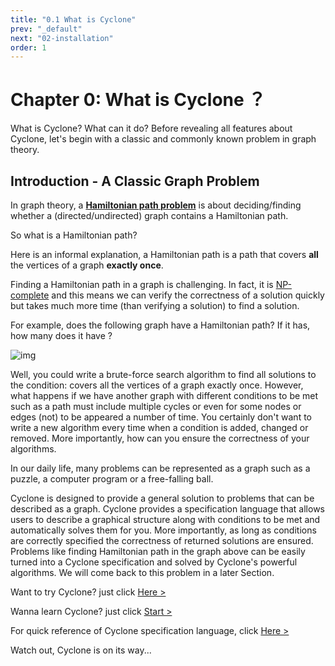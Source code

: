 ```yaml
---
title: "0.1 What is Cyclone"
prev: "_default"
next: "02-installation"
order: 1
---
```


# Chapter 0: What is Cyclone ？

What is Cyclone? What can it do? Before revealing all features about Cyclone, let's begin with a classic and commonly known problem in graph theory.

## Introduction - A Classic Graph Problem

In graph theory, a **[Hamiltonian path problem](https://en.wikipedia.org/wiki/Hamiltonian_path_problem)** is about deciding/finding whether a (directed/undirected) graph contains a Hamiltonian path.

So what is a Hamiltonian path?

Here is an informal explanation, a Hamiltonian path is a path that covers **all** the vertices of a graph **exactly once**.

Finding a Hamiltonian path in a graph is challenging. In fact, it is [NP-complete](https://en.wikipedia.org/wiki/NP-completeness) and this means we can verify the correctness of a solution quickly but takes much more time (than verifying a solution) to find a solution.

For example, does the following graph have a Hamiltonian path? If it has, how many does it have ?



![img](https://classicwuhao.github.io/cyclone_tutorial/introduction/hamilton.png)

Well, you could write a brute-force search algorithm to find all solutions to the condition: covers all the vertices of a graph exactly once. However, what happens if we have another graph with different conditions to be met such as a path must include multiple cycles or even for some nodes or edges (not) to be appeared a number of time. You certainly don't want to write a new algorithm every time when a condition is added, changed or removed. More importantly, how can you ensure the correctness of your algorithms.

In our daily life, many problems can be represented as a graph such as a puzzle, a computer program or a free-falling ball.

Cyclone is designed to provide a general solution to problems that can be described as a graph. Cyclone provides a specification language that allows users to describe a graphical structure along with conditions to be met and automatically solves them for you. More importantly, as long as conditions are correctly specified the correctness of returned solutions are ensured. Problems like finding Hamiltonian path in the graph above can be easily turned into a Cyclone specification and solved by Cyclone's powerful algorithms. We will come back to this problem in a later Section.

Want to try Cyclone? just click [Here >](https://classicwuhao.github.io/cyclone_tutorial/installation.html)

Wanna learn Cyclone? just click [Start >](https://classicwuhao.github.io/cyclone_tutorial/chapter1/tutorial-basics.html)

For quick reference of Cyclone specification language, click [Here >](https://classicwuhao.github.io/cyclone_tutorial/expr/reference.html)

Watch out, Cyclone is on its way...